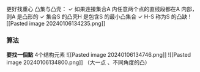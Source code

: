 更好找重心
凸集与凸壳： 
✓ 如果连接集合A 内任意两个点的直线段都在A 内部，则A 是凸形的 
✓ 集合S 的凸壳H 是包含S 的最小凸集合 
✓ H-S 称为S 的凸缺
![[Pasted image 20240106134235.png]]

### 算法

**要找一個點**
4个结构元素
![[Pasted image 20240106134746.png]]
![[Pasted image 20240106134800.png]]
（大一点 、不同角度的凸）